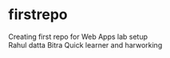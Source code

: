 # firstrepo
Creating first repo for Web Apps lab setup<br>
Rahul datta Bitra Quick learner and harworking
